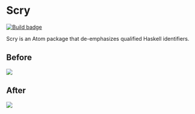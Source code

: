 # Scry

[![Build badge][]][build status]

Scry is an Atom package that de-emphasizes qualified Haskell identifiers.

## Before

![](https://gist.githubusercontent.com/tfausak/58694a3bf5d9fb8671a5d8ce9b1d1f03/raw/82bf3265969e52a8e519a6b63de13fefa64335f9/before.png)

## After

![](https://gist.githubusercontent.com/tfausak/58694a3bf5d9fb8671a5d8ce9b1d1f03/raw/82bf3265969e52a8e519a6b63de13fefa64335f9/after.png)

[Build badge]: https://travis-ci.org/tfausak/atom-haskell-scry.svg?branch=master
[build status]: https://travis-ci.org/tfausak/atom-haskell-scry
